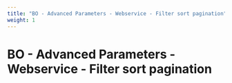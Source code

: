 ```yaml
---
title: "BO - Advanced Parameters - Webservice - Filter sort pagination"
weight: 1
---
```


# BO - Advanced Parameters - Webservice - Filter sort pagination
